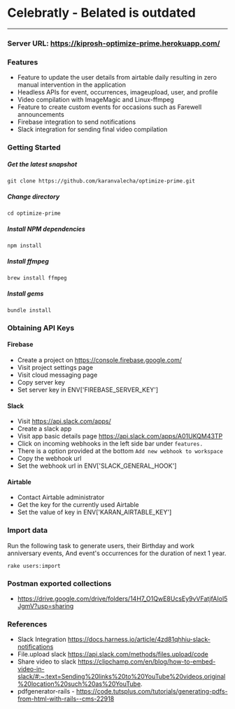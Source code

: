 # Celebratly - Belated is outdated

---

### Server URL: https://kiprosh-optimize-prime.herokuapp.com/ 

### Features
- Feature to update the user details from airtable daily resulting in zero manual intervention in the application
- Headless APIs for event, occurrences, imageupload, user, and profile
- Video compilation with ImageMagic and Linux-ffmpeg
- Feature to create custom events for occasions such as Farewell announcements
- Firebase integration to send notifications
- Slack integration for sending final video compilation

### Getting Started

##### Get the latest snapshot
`git clone https://github.com/karanvalecha/optimize-prime.git`

##### Change directory
`cd optimize-prime`

##### Install NPM dependencies
`npm install`

##### Install ffmpeg
`brew install ffmpeg`

##### Install gems
`bundle install`


### Obtaining API Keys
  #### Firebase
  - Create a project on https://console.firebase.google.com/
  - Visit project settings page
  - Visit cloud messaging page
  - Copy server key
  - Set server key in ENV['FIREBASE_SERVER_KEY']
  
  #### Slack
  - Visit https://api.slack.com/apps/
  - Create a slack app
  - Visit app basic details page https://api.slack.com/apps/A01UKQM43TP
  - Click on incoming webhooks in the left side bar under `features.`
  - There is a option provided at the bottom `Add new webhook to workspace`
  - Copy the webhook url
  - Set the webhook url in ENV['SLACK_GENERAL_HOOK']
  
  #### Airtable
  - Contact Airtable administrator
  - Get the key for the currently used Airtable
  - Set the value of key in ENV['KARAN_AIRTABLE_KEY']

### Import data

Run the following task to generate users, their Birthday and work anniversary events, And event's occurrences for the duration of next 1 year.
```
rake users:import
```

### Postman exported collections
- https://drive.google.com/drive/folders/14H7_O1QwE8UcsEy9vVFatjfAIol5JgmV?usp=sharing 


### References
- Slack Integration https://docs.harness.io/article/4zd81qhhiu-slack-notifications
- File.upload slack https://api.slack.com/methods/files.upload/code
- Share video to slack https://clipchamp.com/en/blog/how-to-embed-video-in-slack/#:~:text=Sending%20links%20to%20YouTube%20videos,original%20location%20such%20as%20YouTube.
- pdfgenerator-rails - https://code.tutsplus.com/tutorials/generating-pdfs-from-html-with-rails--cms-22918

